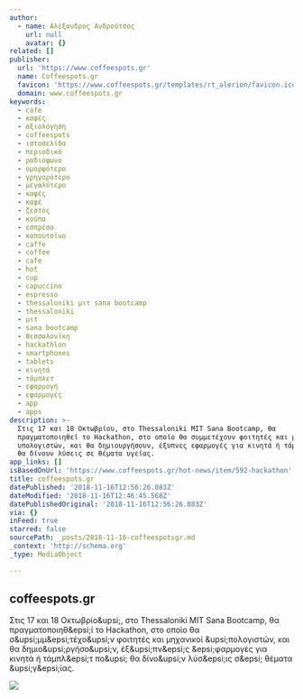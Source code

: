 ```yaml
---
author:
  - name: Αλέξανδρος Ανδρούτσος
    url: null
    avatar: {}
related: []
publisher:
  url: 'https://www.coffeespots.gr'
  name: Coffeespots.gr
  favicon: 'https://www.coffeespots.gr/templates/rt_alerion/favicon.ico'
  domain: www.coffeespots.gr
keywords:
  - cafe
  - καφές
  - αξιολόγηση
  - coffeespots
  - ιστοσελίδα
  - περιοδικό
  - ραδιόφωνο
  - ομορφότερο
  - γρηγορότερο
  - μεγαλύτερο
  - καφές
  - καφέ
  - ζεστός
  - κούπα
  - εσπρέσο
  - καπουτσίνο
  - caffe
  - coffee
  - cafe
  - hot
  - cup
  - capuccino
  - espresso
  - thessaloniki μιτ sana bootcamp
  - thessaloniki
  - μιτ
  - sana bootcamp
  - θεσσαλονίκη
  - hackathlon
  - smartphones
  - tablets
  - κινητά
  - τάμπλετ
  - εφαρμογή
  - εφαρμογές
  - app
  - apps
description: >-
  Στις 17 και 18 Οκτωβρίου, στο Thessaloniki ΜΙΤ Sana Bootcamp, θα
  πραγματοποιηθεί το Hackathon, στο οποίο θα συμμετέχουν φοιτητές και μηχανικοί
  υπολογιστών, και θα δημιουργήσουν, έξυπνες εφαρμογές για κινητά ή τάμπλετ που
  θα δίνουν λύσεις σε θέματα υγείας.
app_links: []
isBasedOnUrl: 'https://www.coffeespots.gr/hot-news/item/592-hackathon'
title: coffeespots.gr
datePublished: '2018-11-16T12:56:26.083Z'
dateModified: '2018-11-16T12:46:45.568Z'
datePublishedOriginal: '2018-11-16T12:56:26.083Z'
via: {}
inFeed: true
starred: false
sourcePath: _posts/2018-11-16-coffeespotsgr.md
_context: 'http://schema.org'
_type: MediaObject

---
```

<article style=""><h1>coffeespots.gr</h1><p>Στις 17 και 18 Οκτωβρίο&amp;upsi;, στο Thessaloniki ΜΙΤ Sana Bootcamp, θα πραγματοποιηθ&amp;epsi;ί το Hackathon, στο οποίο θα σ&amp;upsi;μμ&amp;epsi;τέχο&amp;upsi;ν φοιτητές και μηχανικοί &amp;upsi;πολογιστών, και θα δημιο&amp;upsi;ργήσο&amp;upsi;ν, έξ&amp;upsi;πν&amp;epsi;ς &amp;epsi;φαρμογές για κινητά ή τάμπλ&amp;epsi;τ πο&amp;upsi; θα δίνο&amp;upsi;ν λύσ&amp;epsi;ις σ&amp;epsi; θέματα &amp;upsi;γ&amp;epsi;ίας.</p><img src="https://www.coffeespots.gr/media/k2/items/cache/9abae742a9374d5c2cfee072fa802c4b_XL.jpg" /></article>